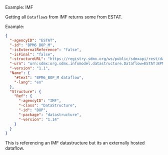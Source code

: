 Example: IMF

Getting all `Dataflow`s from IMF returns some from ESTAT.

Example:

```json
{
  "-agencyID": "ESTAT",
  "-id": "BPM6_BOP_M",
  "-isExternalReference": "false",
  "-isFinal": "false",
  "-structureURL": "https://registry.sdmx.org/ws/public/sdmxapi/rest/dataflow/ESTAT/BPM6_BOP_M/1.1",
  "-urn": "urn:sdmx:org.sdmx.infomodel.datastructure.Dataflow=ESTAT:BPM6_BOP_M(1.1)",
  "-version": "1.1",
  "Name": {
    "#text": "BPM6_BOP_M dataflow",
    "-lang": "en"
  },
  "Structure": {
    "Ref": {
      "-agencyID": "IMF",
      "-class": "DataStructure",
      "-id": "BOP",
      "-package": "datastructure",
      "-version": "1.14"
    }
  }
}
```

This is referencing an IMF datastructure but its an externally hosted dataflow.

